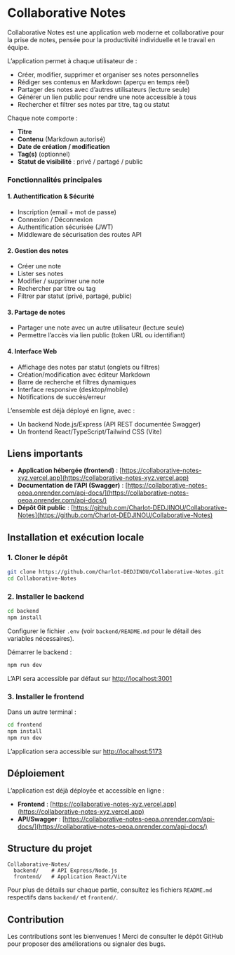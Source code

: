 # Collaborative Notes

Collaborative Notes est une application web moderne et collaborative pour la prise de notes, pensée pour la productivité individuelle et le travail en équipe.

L’application permet à chaque utilisateur de :

- Créer, modifier, supprimer et organiser ses notes personnelles
- Rédiger ses contenus en Markdown (aperçu en temps réel)
- Partager des notes avec d’autres utilisateurs (lecture seule)
- Générer un lien public pour rendre une note accessible à tous
- Rechercher et filtrer ses notes par titre, tag ou statut

Chaque note comporte :
- **Titre**
- **Contenu** (Markdown autorisé)
- **Date de création / modification**
- **Tag(s)** (optionnel)
- **Statut de visibilité** : privé / partagé / public

### Fonctionnalités principales

#### 1. Authentification & Sécurité
- Inscription (email + mot de passe)
- Connexion / Déconnexion
- Authentification sécurisée (JWT)
- Middleware de sécurisation des routes API

#### 2. Gestion des notes
- Créer une note
- Lister ses notes
- Modifier / supprimer une note
- Rechercher par titre ou tag
- Filtrer par statut (privé, partagé, public)

#### 3. Partage de notes
- Partager une note avec un autre utilisateur (lecture seule)
- Permettre l’accès via lien public (token URL ou identifiant)

#### 4. Interface Web
- Affichage des notes par statut (onglets ou filtres)
- Création/modification avec éditeur Markdown
- Barre de recherche et filtres dynamiques
- Interface responsive (desktop/mobile)
- Notifications de succès/erreur

L’ensemble est déjà déployé en ligne, avec :
- Un backend Node.js/Express (API REST documentée Swagger)
- Un frontend React/TypeScript/Tailwind CSS (Vite)

## Liens importants

- **Application hébergée (frontend)** : [https://collaborative-notes-xyz.vercel.app](https://collaborative-notes-xyz.vercel.app)
- **Documentation de l’API (Swagger)** : [https://collaborative-notes-oeoa.onrender.com/api-docs/](https://collaborative-notes-oeoa.onrender.com/api-docs/)
- **Dépôt Git public** : [https://github.com/Charlot-DEDJINOU/Collaborative-Notes](https://github.com/Charlot-DEDJINOU/Collaborative-Notes)

## Installation et exécution locale

### 1. Cloner le dépôt

```bash
git clone https://github.com/Charlot-DEDJINOU/Collaborative-Notes.git
cd Collaborative-Notes
```

### 2. Installer le backend

```bash
cd backend
npm install
```

Configurer le fichier `.env` (voir `backend/README.md` pour le détail des variables nécessaires).

Démarrer le backend :

```bash
npm run dev
```

L’API sera accessible par défaut sur [http://localhost:3001](http://localhost:3001)

### 3. Installer le frontend

Dans un autre terminal :

```bash
cd frontend
npm install
npm run dev
```

L’application sera accessible sur [http://localhost:5173](http://localhost:5173)

## Déploiement

L’application est déjà déployée et accessible en ligne :

- **Frontend** : [https://collaborative-notes-xyz.vercel.app](https://collaborative-notes-xyz.vercel.app)
- **API/Swagger** : [https://collaborative-notes-oeoa.onrender.com/api-docs/](https://collaborative-notes-oeoa.onrender.com/api-docs/)

## Structure du projet

```
Collaborative-Notes/
  backend/    # API Express/Node.js
  frontend/   # Application React/Vite
```

Pour plus de détails sur chaque partie, consultez les fichiers `README.md` respectifs dans `backend/` et `frontend/`.

## Contribution

Les contributions sont les bienvenues ! Merci de consulter le dépôt GitHub pour proposer des améliorations ou signaler des bugs.